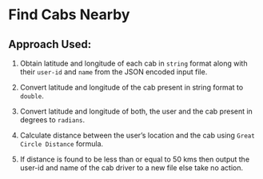 # Find Cabs Nearby

## Approach Used:

1. Obtain latitude and longitude of each cab in `string` format along with their `user-id` and `name` from the JSON encoded input file.

2. Convert latitude and longitude of the cab present in string format to `double`.

3. Convert latitude and longitude of both, the user and the cab present in degrees to `radians`.

4. Calculate distance between the user’s location and the cab using `Great Circle Distance` formula.

5. If distance is found to be less than or equal to 50 kms then output the user-id and name of the cab driver to a new file else take no action.